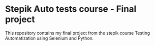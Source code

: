 # Stepik Auto tests course - Final project
This repository contains my final project from the stepik course Testing Automatization using Selenium and Python.
